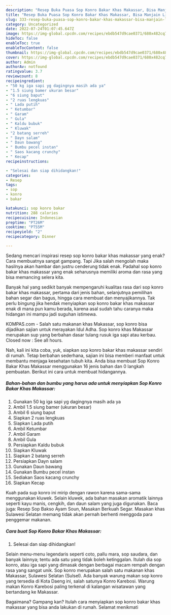 ```yaml
---
description: "Resep Buka Puasa Sop Konro Bakar Khas Makassar, Bisa Manjain Lidah"
title: "Resep Buka Puasa Sop Konro Bakar Khas Makassar, Bisa Manjain Lidah"
slug: 333-resep-buka-puasa-sop-konro-bakar-khas-makassar-bisa-manjain-lidah
category: Uncategorized
date: 2022-07-24T01:07:45.647Z
image: https://img-global.cpcdn.com/recipes/ebdb547d9cae0371/680x482cq70/sop-konro-bakar-khas-makassar-foto-resep-utama.jpg
hideToc: false
enableToc: true
enableTocContent: false
thumbnail: https://img-global.cpcdn.com/recipes/ebdb547d9cae0371/680x482cq70/sop-konro-bakar-khas-makassar-foto-resep-utama.jpg
cover: https://img-global.cpcdn.com/recipes/ebdb547d9cae0371/680x482cq70/sop-konro-bakar-khas-makassar-foto-resep-utama.jpg
author: Admin
authorAv: notfound
ratingvalue: 3.7
reviewcount: 8
recipeingredient:
- "50 kg iga sapi yg dagingnya masih ada ya"
- "1.5 siung bamer ukuran besar"
- "6 siung baput"
- "2 ruas lengkuas"
- " Lada putih"
- " Ketumbar"
- " Garam"
- " Gula"
- " Kaldu bubuk"
- " Kluwak"
- "2 batang serreh"
- " Dayn salam"
- " Daun bawang"
- " Bumbu pecel instan"
- " Saos kacang crunchy"
- " Kecap"
recipeinstructions:

- "Selesai dan siap dihidangkan!"
categories:
- Resep
tags:
- sop
- konro
- bakar

katakunci: sop konro bakar 
nutrition: 288 calories
recipecuisine: Indonesian
preptime: "PT26M"
cooktime: "PT55M"
recipeyield: "2"
recipecategory: Dinner

---
```



Sedang mencari inspirasi resep sop konro bakar khas makassar yang enak? Cara membuatnya sangat gampang. Tapi Jika salah mengolah maka hasilnya akan hambar dan justru cenderung tidak enak. Padahal sop konro bakar khas makassar yang enak seharusnya memiliki aroma dan rasa yang bisa memancing selera kita.


Banyak hal yang sedikit banyak mempengaruhi kualitas rasa dari sop konro bakar khas makassar, pertama dari jenis bahan, selanjutnya pemilihan bahan segar dan bagus, hingga cara membuat dan menyajikannya. Tak perlu bingung jika hendak menyiapkan sop konro bakar khas makassar enak di mana pun kamu berada, karena asal sudah tahu caranya maka hidangan ini mampu jadi suguhan istimewa.

KOMPAS.com - Salah satu makanan khas Makassar, sop konro bisa dijadikan sajian untuk merayakan Idul Adha. Sop konro khas Makassar merupakan sup yang berbahan dasar tulang rusuk iga sapi atau kerbau. Closed now : See all hours.


Nah, kali ini kita coba, yuk, siapkan sop konro bakar khas makassar sendiri di rumah. Tetap berbahan sederhana, sajian ini bisa memberi manfaat untuk membantu menjaga kesehatan tubuh kita. Anda bisa membuat Sop Konro Bakar Khas Makassar menggunakan 16 jenis bahan dan 0 langkah pembuatan. Berikut ini cara untuk membuat hidangannya.

<!--inarticleads1-->

##### Bahan-bahan dan bumbu yang harus ada untuk menyiapkan Sop Konro Bakar Khas Makassar:

1. Gunakan 50 kg iga sapi yg dagingnya masih ada ya
1. Ambil 1.5 siung bamer (ukuran besar)
1. Ambil 6 siung baput
1. Siapkan 2 ruas lengkuas
1. Siapkan  Lada putih
1. Ambil  Ketumbar
1. Ambil  Garam
1. Ambil  Gula
1. Persiapkan  Kaldu bubuk
1. Siapkan  Kluwak
1. Siapkan 2 batang serreh
1. Persiapkan  Dayn salam
1. Gunakan  Daun bawang
1. Gunakan  Bumbu pecel instan
1. Sediakan  Saos kacang crunchy
1. Siapkan  Kecap


Kuah pada sup konro ini mirip dengan rawon karena sama-sama menggunakan kluwek. Selain kluwek, ada bahan masakan aromatik lainnya seperti kayu manis, cengkih, dan daun salam yang juga digunakan. Baca juga: Resep Sop Bakso Ayam Soun, Masakan Berkuah Segar. Masakan khas Sulawesi Selatan memang tidak akan pernah berhenti menggoda para penggemar makanan. 

<!--inarticleads2-->

##### Cara buat Sop Konro Bakar Khas Makassar:


1. Selesai dan siap dihidangkan!

Selain menu-menu legendaris seperti coto, pallu mara, sop saudara, dan banyak lainnya; tentu ada satu yang tidak boleh ketinggalan. Itulah dia sop konro, atau iga sapi yang dimasak dengan berbagai macam rempah dengan rasa yang sangat unik. Sop konro merupakan salah satu makanan khas Makassar, Sulawesi Selatan (Sulsel). Ada banyak warung makan sop konro yang tersedia di Kota Daeng ini, salah satunya Konro Karebosi. Warung makan Konro Karebosi paling terkenal di kalangan wisatawan yang bertandang ke Makassar. 

Bagaimana? Gampang kan? Itulah cara menyiapkan sop konro bakar khas makassar yang bisa anda lakukan di rumah. Selamat menikmati
